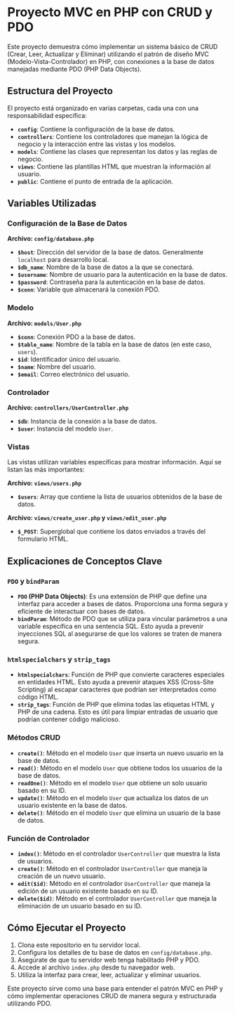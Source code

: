 # Proyecto MVC en PHP con CRUD y PDO

Este proyecto demuestra cómo implementar un sistema básico de CRUD (Crear, Leer, Actualizar y Eliminar) utilizando el patrón de diseño MVC (Modelo-Vista-Controlador) en PHP, con conexiones a la base de datos manejadas mediante PDO (PHP Data Objects).

## Estructura del Proyecto

El proyecto está organizado en varias carpetas, cada una con una responsabilidad específica:

- **`config`**: Contiene la configuración de la base de datos.
- **`controllers`**: Contiene los controladores que manejan la lógica de negocio y la interacción entre las vistas y los modelos.
- **`models`**: Contiene las clases que representan los datos y las reglas de negocio.
- **`views`**: Contiene las plantillas HTML que muestran la información al usuario.
- **`public`**: Contiene el punto de entrada de la aplicación.

## Variables Utilizadas

### Configuración de la Base de Datos

**Archivo: `config/database.php`**

- **`$host`**: Dirección del servidor de la base de datos. Generalmente `localhost` para desarrollo local.
- **`$db_name`**: Nombre de la base de datos a la que se conectará.
- **`$username`**: Nombre de usuario para la autenticación en la base de datos.
- **`$password`**: Contraseña para la autenticación en la base de datos.
- **`$conn`**: Variable que almacenará la conexión PDO.

### Modelo

**Archivo: `models/User.php`**

- **`$conn`**: Conexión PDO a la base de datos.
- **`$table_name`**: Nombre de la tabla en la base de datos (en este caso, `users`).
- **`$id`**: Identificador único del usuario.
- **`$name`**: Nombre del usuario.
- **`$email`**: Correo electrónico del usuario.

### Controlador

**Archivo: `controllers/UserController.php`**

- **`$db`**: Instancia de la conexión a la base de datos.
- **`$user`**: Instancia del modelo `User`.

### Vistas

Las vistas utilizan variables específicas para mostrar información. Aquí se listan las más importantes:

**Archivo: `views/users.php`**

- **`$users`**: Array que contiene la lista de usuarios obtenidos de la base de datos.

**Archivo: `views/create_user.php` y `views/edit_user.php`**

- **`$_POST`**: Superglobal que contiene los datos enviados a través del formulario HTML.

## Explicaciones de Conceptos Clave

### `PDO` y `bindParam`

- **`PDO` (PHP Data Objects)**: Es una extensión de PHP que define una interfaz para acceder a bases de datos. Proporciona una forma segura y eficiente de interactuar con bases de datos.
- **`bindParam`**: Método de PDO que se utiliza para vincular parámetros a una variable específica en una sentencia SQL. Esto ayuda a prevenir inyecciones SQL al asegurarse de que los valores se traten de manera segura.

### `htmlspecialchars` y `strip_tags`

- **`htmlspecialchars`**: Función de PHP que convierte caracteres especiales en entidades HTML. Esto ayuda a prevenir ataques XSS (Cross-Site Scripting) al escapar caracteres que podrían ser interpretados como código HTML.
- **`strip_tags`**: Función de PHP que elimina todas las etiquetas HTML y PHP de una cadena. Esto es útil para limpiar entradas de usuario que podrían contener código malicioso.

### Métodos CRUD

- **`create()`**: Método en el modelo `User` que inserta un nuevo usuario en la base de datos.
- **`read()`**: Método en el modelo `User` que obtiene todos los usuarios de la base de datos.
- **`readOne()`**: Método en el modelo `User` que obtiene un solo usuario basado en su ID.
- **`update()`**: Método en el modelo `User` que actualiza los datos de un usuario existente en la base de datos.
- **`delete()`**: Método en el modelo `User` que elimina un usuario de la base de datos.

### Función de Controlador

- **`index()`**: Método en el controlador `UserController` que muestra la lista de usuarios.
- **`create()`**: Método en el controlador `UserController` que maneja la creación de un nuevo usuario.
- **`edit($id)`**: Método en el controlador `UserController` que maneja la edición de un usuario existente basado en su ID.
- **`delete($id)`**: Método en el controlador `UserController` que maneja la eliminación de un usuario basado en su ID.

## Cómo Ejecutar el Proyecto

1. Clona este repositorio en tu servidor local.
2. Configura los detalles de tu base de datos en `config/database.php`.
3. Asegúrate de que tu servidor web tenga habilitado PHP y PDO.
4. Accede al archivo `index.php` desde tu navegador web.
5. Utiliza la interfaz para crear, leer, actualizar y eliminar usuarios.

Este proyecto sirve como una base para entender el patrón MVC en PHP y cómo implementar operaciones CRUD de manera segura y estructurada utilizando PDO.
